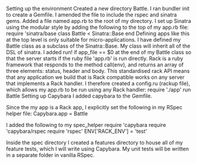 Setting up the environment
Created a new directory Battle. I ran bundler init to create a Gemfile. I amended the file to include the rspec and sinatra gems.
Added a file named app.rb to the root of my directory.
I set up Sinatra using the modular style by adding the following to the top of my app.rb file: require 'sinatra/base class Battle < Sinatra::Base end
Defining apps like this at the top level is only suitable for micro-applications.
I have defined my Battle class as a subclass of the Sinatra::Base. My class will inherit all of the DSL of sinatra.
I added run! if app_file == $0 at the end of my Battle class so that the server starts if the ruby file 'app.rb' is run directly.
Rack is a ruby framework that responds to the method call(env), and returns an array of three elements: status, header and body. This standardised rack API means that any application we build that is Rack compatible works on any server that implements a Rack handler.
I therefore created a config.ru (rackup file), which allows my app.rb to be run using any Rack handler: require './app' run Battle
Setting up Capybara
I added capybara to the Gemfile.

Since the my app is a Rack app, I explicitly set the following in my RSpec helper file: Capybara.app = Battle

I added the following to my spec_helper require 'capybara require 'capybara/rspec require 'rspec' ENV['RACK_ENV'] = 'test'

Inside the spec directory I created a features directory to house all of my feature tests, which I will write using Capybara. My unit tests will be written in a separate folder in vanilla RSpec.
